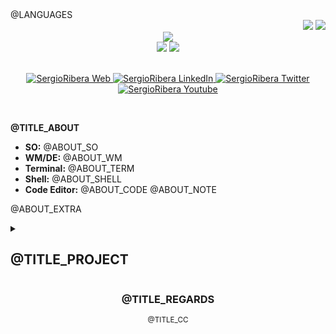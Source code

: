 <div align="left">
@LANGUAGES
</div>
<!-- Visitors and Twitch -->
<div align="right">
    <img src="https://komarev.com/ghpvc/?username=SergioRibera&style=for-the-badge&color=55acb7&label=@TITLE_VISITORS" />
    <img src="https://img.shields.io/twitch/status/sergioribera_rs?label=@TITLE_LIVE&style=for-the-badge&logo=twitch&logoColor=white&color=mediumpurple" />
</div>

<!-- Github Stats -->
<!-- generated by https://github-profile-summary-cards.vercel.app/demo.html -->
<div align="center">
    <img src="http://github-profile-summary-cards.vercel.app/api/cards/profile-details?username=SergioRibera&theme=blueberry"/>
    <br>
    <img src="http://github-profile-summary-cards.vercel.app/api/cards/repos-per-language?username=SergioRibera&theme=blueberry&exclude=CSS,ShaderLab" />
    <img src="http://github-profile-summary-cards.vercel.app/api/cards/most-commit-language?username=SergioRibera&theme=blueberry&exclude=CSS,ShaderLab" />
</div>
</br>
<!-- Social Media -->
<p align="center">
    <a href="https://sergioribera.com" target="_blank">
        <img alt="SergioRibera Web" src="https://img.shields.io/badge/Website-3b5998?style=for-the-badge&logo=google-chrome&logoColor=white"/>
    </a>
    <a href="https://www.linkedin.com/in/sergioribera/" target="_blank">
        <img alt="SergioRibera LinkedIn" src="https://img.shields.io/badge/-LinkedIn-0e76a8?style=for-the-badge&logo=Linkedin&logoColor=white"/>
    </a>
    <a href="https://twitter.com/SergioRibera_ID/" target="_blank">
        <img alt="SergioRibera Twitter" src="https://img.shields.io/badge/-Twitter-00acee?style=for-the-badge&logo=Twitter&logoColor=white"/>
    </a>
    <a href="https://youtube.com/SergioRibera" target="_blank">
        <img alt="SergioRibera Youtube" src="https://img.shields.io/badge/-Youtube-12sdkad2?style=for-the-badge&logo=Youtube&logoColor=white&color=red"/>
    </a>
</p>
</br>

**@TITLE_ABOUT**
- **SO:** @ABOUT_SO
- **WM/DE:** @ABOUT_WM
- **Terminal:** @ABOUT_TERM
- **Shell:** @ABOUT_SHELL
- **Code Editor:** @ABOUT_CODE
@ABOUT_NOTE

@ABOUT_EXTRA

<details>
    <summary><h2>@TITLE_PROJECT</h2></summary>
    <table>
        <thead align="center">
            <tr style="border: none;">
                <td><b>@TITLE_PROJECT_NAME</b></td>
                <td><b>@TITLE_PROJECT_STARS</b></td>
                <td><b>@TITLE_PROJECT_FORKS</b></td>
                <td><b>@TITLE_PROJECT_ISSUES</b></td>
                <td><b>@TITLE_PROJECT_PR</b></td>
                <td><b>@TITLE_PROJECT_LANG</b></td>
            </tr>
        </thead>
        <tbody>
        @PROJECTS
        </tbody>
    </table>
</details>

<div align="center">
<h3>@TITLE_REGARDS</h3>
<span><sup>@TITLE_CC<sup></span>
</div>

